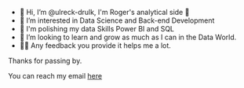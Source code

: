 - 👋 Hi, I’m @ulreck-drulk, I'm Roger's analytical side 🧠
- 👀 I’m interested in Data Science and Back-end Development
- 🌱 I'm polishing my data Skills Power BI and SQL
- 💞️ I’m looking to learn and grow as much as I can in the Data World.
- 👨‍🏫 Any feedback you provide it helps me a lot.

Thanks for passing by.

You can reach my email [here](mailto:rchamorrom204@gmail.com)


<!---
ulreck-drulk/ulreck-drulk is a ✨ special ✨ repository because its `README.md` (this file) appears on your GitHub profile.
You can click the Preview link to take a look at your changes.
--->
